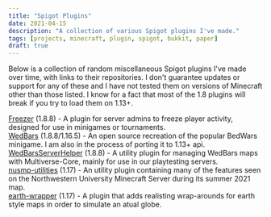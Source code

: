 ```yaml
---
title: "Spigot Plugins"
date: 2021-04-15
description: "A collection of various Spigot plugins I've made."
tags: [projects, minecraft, plugin, spigot, bukkit, paper]
draft: true
---
```

Below is a collection of random miscellaneous Spigot plugins I've made over time, with links to their repositories. I don't guarantee updates or support for any of these and I have not tested them on versions of Minecraft other than those listed. I know for a fact that most  of the 1.8 plugins will break if you try to load them on 1.13+.

[Freezer](https://github.com/jackburkhardt/Freezer) (1.8.8) - A plugin for server admins to freeze player activity, designed for use in minigames or tournaments.
\
[WedBars](https://github.com/dilanx/WedBars) (1.8.8/1.16.5) - An open source recreation of the popular BedWars minigame. I am also in the process of porting it to 1.13+ api.
\
[WedBarsServerHelper](https://github.com/jackburkhardt/WedBarsServerHelper) (1.8.8) - A utility plugin for managing WedBars maps with Multiverse-Core, mainly for use in our playtesting servers.
\
[nusmp-utilities](https://github.com/jackburkhardt/nusmp-utilities) (1.17) - An utility plugin containing many of the features seen on the Northwestern University Minecraft Server during its summer 2021 map.
\
[earth-wrapper](https://github.com/jackburkhardt/earth-wrapper) (1.17) - A plugin that adds realisting wrap-arounds for earth style maps in order to simulate an atual globe.